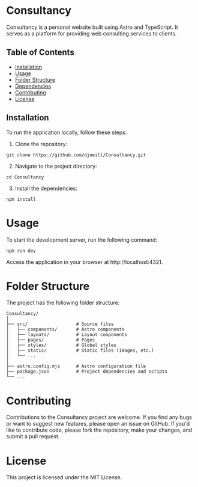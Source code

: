 # Consultancy

Consultancy is a personal website built using Astro and TypeScript. It serves as a platform for providing web consulting services to clients.

## Table of Contents

- [Installation](#installation)
- [Usage](#usage)
- [Folder Structure](#folder-structure)
- [Dependencies](#dependencies)
- [Contributing](#contributing)
- [License](#license)

## Installation

To run the application locally, follow these steps:

1. Clone the repository:

```git clone https://github.com/djneill/Consultancy.git```

2. Navigate to the project directory:

```cd Consultancy```

3. Install the dependencies:

```npm install```

# Usage
To start the development server, run the following command:

```npm run dev```

Access the application in your browser at http://localhost:4321.

# Folder Structure
The project has the following folder structure:
```
Consultancy/
│
├── src/                  # Source files
│   ├── components/       # Astro components
│   ├── layouts/          # Layout components
│   ├── pages/            # Pages
│   ├── styles/           # Global styles
│   ├── static/           # Static files (images, etc.)
│   └── ...
│
├── astro.config.mjs      # Astro configuration file
├── package.json          # Project dependencies and scripts
└── ...
```

# Contributing
Contributions to the Consultancy project are welcome. If you find any bugs or want to suggest new features, please open an issue on GitHub. If you'd like to contribute code, please fork the repository, make your changes, and submit a pull request.

# License
This project is licensed under the MIT License.